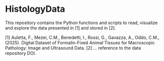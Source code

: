 # HistologyData

This repository contains the Python functions and scripts to read, visualize and explore the data presented in [1] and stored in [2]. 


[1] Auletta, F., Mezei, C.M., Benedetti, I., Rossi, G., Gavazza, A., Oddo, C.M., (2025). Digital Dataset of Formalin-Fixed Animal Tissues for  Macroscopic Pathology: Image and Ultrasound Data. 
[2] ... reference to the data repository DOI. 
